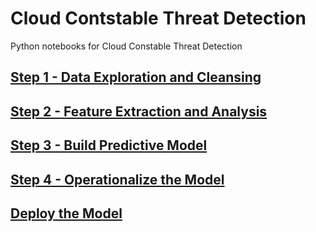 # Cloud Contstable Threat Detection
Python notebooks for Cloud Constable Threat Detection
## [Step 1 - Data Exploration and Cleansing](https://github.com/Cammy-Wammy/CloudConstableThreatDetection/blob/master/Step%201%20-%20Data%20Exploration%20and%20Cleansing.ipynb)
## [Step 2 - Feature Extraction and Analysis](https://github.com/Cammy-Wammy/CloudConstableThreatDetection/blob/master/Step%202%20-%20Feature%20Extraction%20and%20Analysis.ipynb)
## [Step 3 - Build Predictive Model](https://github.com/Cammy-Wammy/CloudConstableThreatDetection/blob/master/Step%203%20-%20Build%20a%20Predictive%20Model.ipynb)
## [Step 4 - Operationalize the Model](https://github.com/Cammy-Wammy/CloudConstableThreatDetection/blob/master/Step%204%20-%20Operationalize%20the%20Model.ipynb)
## [Deploy the Model](https://github.com/Cammy-Wammy/CloudConstableThreatDetection/tree/master/OpenWhisk)
